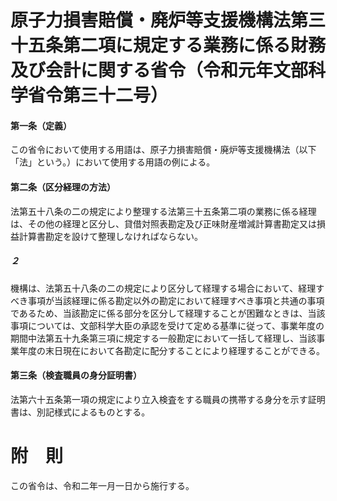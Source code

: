 # 原子力損害賠償・廃炉等支援機構法第三十五条第二項に規定する業務に係る財務及び会計に関する省令（令和元年文部科学省令第三十二号）
#### 第一条（定義）
この省令において使用する用語は、原子力損害賠償・廃炉等支援機構法（以下「法」という。）において使用する用語の例による。
#### 第二条（区分経理の方法）
法第五十八条の二の規定により整理する法第三十五条第二項の業務に係る経理は、その他の経理と区分し、貸借対照表勘定及び正味財産増減計算書勘定又は損益計算書勘定を設けて整理しなければならない。
##### ２
機構は、法第五十八条の二の規定により区分して経理する場合において、経理すべき事項が当該経理に係る勘定以外の勘定において経理すべき事項と共通の事項であるため、当該勘定に係る部分を区分して経理することが困難なときは、当該事項については、文部科学大臣の承認を受けて定める基準に従って、事業年度の期間中法第五十九条第三項に規定する一般勘定において一括して経理し、当該事業年度の末日現在において各勘定に配分することにより経理することができる。
#### 第三条（検査職員の身分証明書）
法第六十五条第一項の規定により立入検査をする職員の携帯する身分を示す証明書は、別記様式によるものとする。
# 附　則
この省令は、令和二年一月一日から施行する。
